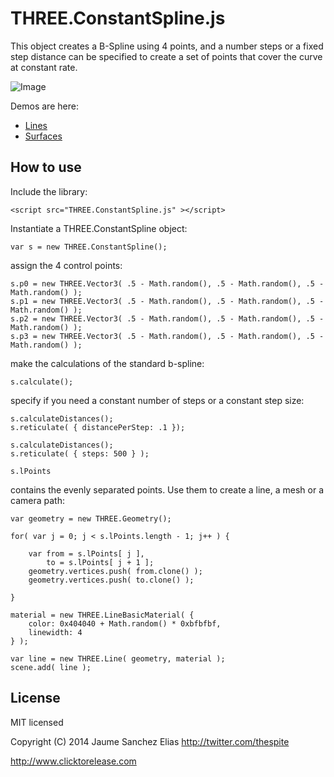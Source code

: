 THREE.ConstantSpline.js
=========================

This object creates a B-Spline using 4 points, and a number steps or a fixed step distance can be specified to create a set of points that cover the curve at constant rate.

![Image](https://raw.githubusercontent.com/spite/THREE.ConstantSpline/master/snapshot.png)

Demos are here: 
* [Lines](http://www.clicktorelease.com/tmp/threejs/constant-spline/)
* [Surfaces](http://www.clicktorelease.com/tmp/threejs/constant-spline/surface.html)


How to use
----------

Include the library:
<pre><code>&lt;script src="THREE.ConstantSpline.js" &gt;&lt;/script&gt;</code></pre>

Instantiate a THREE.ConstantSpline object:
<pre><code>var s = new THREE.ConstantSpline();</code></pre>

assign the 4 control points:

<pre><code>s.p0 = new THREE.Vector3( .5 - Math.random(), .5 - Math.random(), .5 - Math.random() );
s.p1 = new THREE.Vector3( .5 - Math.random(), .5 - Math.random(), .5 - Math.random() );
s.p2 = new THREE.Vector3( .5 - Math.random(), .5 - Math.random(), .5 - Math.random() );
s.p3 = new THREE.Vector3( .5 - Math.random(), .5 - Math.random(), .5 - Math.random() );</pre></code>

make the calculations of the standard b-spline:

<pre><code>s.calculate();</pre></code>

specify if you need a constant number of steps or a constant step size:

<pre><code>s.calculateDistances();
s.reticulate( { distancePerStep: .1 });</pre></code>

<pre><code>s.calculateDistances();
s.reticulate( { steps: 500 } );</pre></code>

<pre><code>s.lPoints</code></pre> contains the evenly separated points. Use them to create a line, a mesh or a camera path:

<pre><code>var geometry = new THREE.Geometry();
   
for( var j = 0; j < s.lPoints.length - 1; j++ ) {

	var from = s.lPoints[ j ],
		to = s.lPoints[ j + 1 ];
	geometry.vertices.push( from.clone() );
    geometry.vertices.push( to.clone() );

}

material = new THREE.LineBasicMaterial( { 
	color: 0x404040 + Math.random() * 0xbfbfbf, 
	linewidth: 4
} );

var line = new THREE.Line( geometry, material );
scene.add( line );</code></pre>
    
License
-------

MIT licensed

Copyright (C) 2014 Jaume Sanchez Elias http://twitter.com/thespite

http://www.clicktorelease.com
